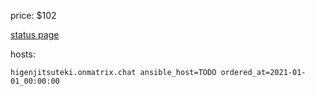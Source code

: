 

price: $102

[status page](https://etke.cc/order/status/#749f066f31d6e795088f154897aba00b72bdbf951e4d5721caa37ee9d6eb31d9)

hosts:
```
higenjitsuteki.onmatrix.chat ansible_host=TODO ordered_at=2021-01-01_00:00:00
```



